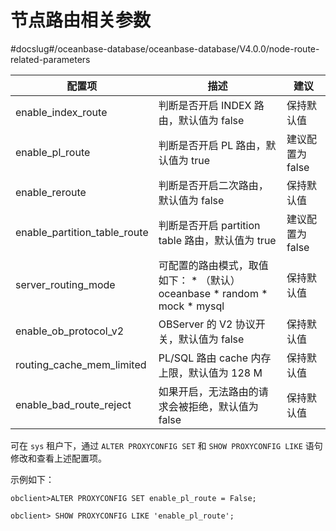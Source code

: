 节点路由相关参数 
=============================
#docslug#/oceanbase-database/oceanbase-database/V4.0.0/node-route-related-parameters



|             配置项              |                                                                                                                  描述                                                                                                                  |     建议      |
|------------------------------|--------------------------------------------------------------------------------------------------------------------------------------------------------------------------------------------------------------------------------------|-------------|
| enable_index_route           | 判断是否开启 INDEX 路由，默认值为 false                                                                                                                                                                                                           | 保持默认值       |
| enable_pl_route              | 判断是否开启 PL 路由，默认值为 true                                                                                                                                                                                                               | 建议配置为 false |
| enable_reroute               | 判断是否开启二次路由，默认值为 false                                                                                                                                                                                                                | 保持默认值       |
| enable_partition_table_route | 判断是否开启 partition table 路由，默认值为 true                                                                                                                                                                                                  | 建议配置为 false |
| server_routing_mode          | 可配置的路由模式，取值如下： * （默认）oceanbase   * random   * mock   * mysql    | 保持默认值       |
| enable_ob_protocol_v2        | OBServer 的 V2 协议开关，默认值为 false                                                                                                                                                                                                        | 保持默认值       |
| routing_cache_mem_limited    | PL/SQL 路由 cache 内存上限，默认值为 128 M                                                                                                                                                                                                      | 保持默认值       |
| enable_bad_route_reject      | 如果开启，无法路由的请求会被拒绝，默认值为 false                                                                                                                                                                                                          | 保持默认值       |



可在 `sys` 租户下，通过 `ALTER PROXYCONFIG SET` 和 `SHOW PROXYCONFIG LIKE` 语句修改和查看上述配置项。

示例如下：

```unknow
obclient>ALTER PROXYCONFIG SET enable_pl_route = False;
```



```unknow
obclient> SHOW PROXYCONFIG LIKE 'enable_pl_route';
```


